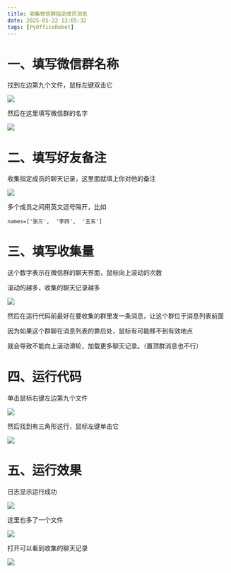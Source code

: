 ```yaml
---
title: 收集微信群指定成员消息
date: 2025-05-22 13:05:32
tags: [PyOfficeRobot]
---
```



#  一、填写微信群名称

找到左边第九个文件，鼠标左键双击它

![](https://raw.gitcode.com/yaaakaaang/pic/raw/main/1747990773086.jpg)

然后在这里填写微信群的名字

![](https://raw.gitcode.com/yaaakaaang/pic/raw/main/1747990880948.jpg)

# 二、填写好友备注

收集指定成员的聊天记录，这里面就填上你对他的备注

![](https://raw.gitcode.com/yaaakaaang/pic/raw/main/1747991158807.jpg)

多个成员之间用英文逗号隔开，比如

`names=['张三',  '李四',  '王五']`

#  三、填写收集量

这个数字表示在微信群的聊天界面，鼠标向上滚动的次数

滚动的越多，收集的聊天记录越多

![](https://raw.gitcode.com/yaaakaaang/pic/raw/main/1747991485141.jpg)

然后在运行代码前最好在要收集的群里发一条消息，让这个群位于消息列表前面

因为如果这个群聊在消息列表的靠后处，鼠标有可能移不到有效地点

就会导致不能向上滚动滑轮，加载更多聊天记录。（置顶群消息也不行）

#  四、运行代码

单击鼠标右键左边第九个文件

![](https://raw.gitcode.com/yaaakaaang/pic/raw/main/1747997572191.jpg)

然后找到有三角形这行，鼠标左键单击它

![](https://raw.gitcode.com/yaaakaaang/pic/raw/main/1747995241986.jpg)

#  五、运行效果

日志显示运行成功

![](https://raw.gitcode.com/yaaakaaang/pic/raw/main/1747997401583.jpg)

这里也多了一个文件

![](https://raw.gitcode.com/yaaakaaang/pic/raw/main/1747997458920.jpg)

打开可以看到收集的聊天记录

![](https://raw.gitcode.com/yaaakaaang/pic/raw/main/1747997532252.jpg)